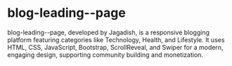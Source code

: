 # blog-leading--page
blog-leading--page, developed by Jagadish, is a responsive blogging platform featuring categories like Technology, Health, and Lifestyle. It uses HTML, CSS, JavaScript, Bootstrap, ScrollReveal, and Swiper for a modern, engaging design, supporting community building and monetization.
